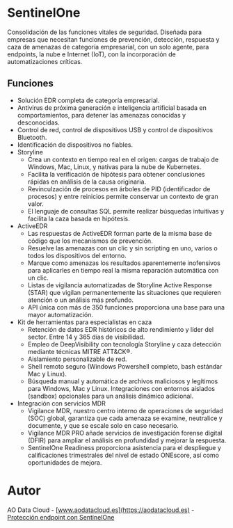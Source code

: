 # SentinelOne
Consolidación de las funciones vitales de seguridad. Diseñada para empresas que necesitan funciones de prevención, detección, respuesta y caza de amenazas de categoría empresarial, con un solo agente, para endpoints, la nube e Internet (IoT), con la incorporación de automatizaciones críticas.
## Funciones
- Solución EDR completa de categoría empresarial.
- Antivirus de próxima generación e inteligencia artificial basada en comportamientos, para detener las amenazas conocidas y desconocidas.
- Control de red, control de dispositivos USB y control de dispositivos Bluetooth.
- Identificación de dispositivos no fiables.
- Storyline
  - Crea un contexto en tiempo real en el origen: cargas de trabajo de Windows, Mac, Linux, y nativas para la nube de Kubernetes.
  - Facilita la verificación de hipótesis para obtener conclusiones rápidas en análisis de la causa originaria.
  - Revinculzación de procesos en árboles de PID (identificador de procesos) y entre reinicios permite conservar un contexto de gran valor.
  - El lenguaje de consultas SQL permite realizar búsquedas intuitivas y facilita la caza basada en hipótesis.
- ActiveEDR
  - Las respuestas de ActiveEDR forman parte de la misma base de código que los mecanismos de prevención.
  - Resuelve las amenazas con un clic y sin scripting en uno, varios o todos los dispositivos del entorno.
  - Marque como amenazas los resultados aparentemente inofensivos para aplicarles en tiempo real la misma reparación automática con un clic.
  - Listas de vigilancia automatizadas de Storyline Active Response (STAR) que vigilan permanentemente las situaciones que requieren atención o un análisis más profundo.
  - API única con más de 350 funciones proporciona una base para una mayor automatización.
- Kit de herramientas para especialistas en caza
  - Retención de datos EDR históricos de alto rendimiento y líder del sector. Entre 14 y 365 días de visibilidad.
  - Empleo de DeepVisibility con tecnología Storyline y caza detección mediante técnicas MITRE ATT&CK®.
  - Aislamiento personalizable de red.
  - Shell remoto seguro (Windows Powershell completo, bash estándar Mac y Linux).
  - Búsqueda manual y automática de archivos maliciosos y legítimos para Windows, Mac y Linux. Integraciones con entornos aislados (sandbox) opcionales para un análisis dinámico adicional.
- Integración con servicios MDR
  - Vigilance MDR, nuestro centro interno de operaciones de seguridad (SOC) global, garantiza que cada amenaza se examine, neutralice y documente, y que se escale solo en caso necesario.
  - Vigilance MDR PRO añade servicios de investigación forense digital (DFIR) para ampliar el análisis en profundidad y mejorar la respuesta.
  - SentinelOne Readiness proporciona asistencia para el despliegue y calificaciones trimestrales del nivel de estado ONEscore, así como oportunidades de mejora.
 
 # Autor
 AO Data Cloud - [www.aodatacloud.es](https://aodatacloud.es) - [Protección endpoint con SentinelOne](https://aodatacloud.es/servicios-ciberseguridad/endpoint-empresas/sentinelone/)

